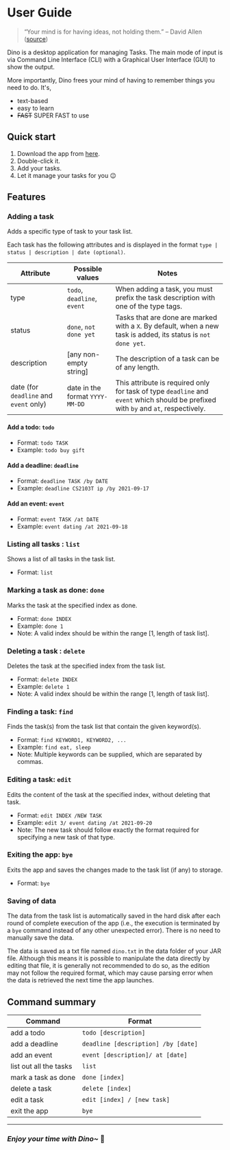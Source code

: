 # User Guide
> “Your mind is for having ideas, not holding them.” – David Allen ([source](https://dansilvestre.com/productivity-quotes/))

Dino is a desktop application for managing Tasks. 
The main mode of input is via Command Line Interface (CLI) with a Graphical User Interface (GUI) to show the output.

More importantly, Dino frees your mind of having to remember things you need to do. It's,

- text-based
- easy to learn
- ~~FAST~~ SUPER FAST to use

## Quick start

1. Download the app from [here](https://github.com/Nature711/ip).
2. Double-click it.
3. Add your tasks.
4. Let it manage your tasks for you 😉

## Features 

### Adding a task

Adds a specific type of task to your task list. 


Each task has the following attributes and is displayed in the format `type | status | description | date (optional)`.

| Attribute | Possible values | Notes |
| --- | --- | --- |
| type | `todo`, `deadline`, `event` |When adding a task, you must prefix the task description with one of the type tags.
| status | `done`, `not done yet`| Tasks that are done are marked with a `X`. By default, when a new task is added, its status is `not done yet`.
| description | [any non-empty string] | The description of a task can be of any length.
| date (for `deadline` and `event` only) | date in the format `YYYY-MM-DD` | This attribute is required only for task of type `deadline` and `event` which should be prefixed with `by` and `at`, respectively.

#### Add a todo: `todo`
- Format: `todo TASK`
- Example: `todo buy gift`

#### Add a deadline: `deadline`
- Format: `deadline TASK /by DATE`
- Example: `deadline CS2103T ip /by 2021-09-17`

#### Add an event: `event`
- Format: `event TASK /at DATE`
- Example: `event dating /at 2021-09-18`

### Listing all tasks : `list`
Shows a list of all tasks in the task list.
- Format: `list`

### Marking a task as done: `done`
Marks the task at the specified index as done.
- Format: `done INDEX`
- Example: `done 1`
- Note: A valid index should be within the range [1, length of task list].

### Deleting a task : `delete`
Deletes the task at the specified index from the task list.
- Format: `delete INDEX`
- Example: `delete 1`
- Note: A valid index should be within the range [1, length of task list].

### Finding a task: `find`
Finds the task(s) from the task list that contain the given keyword(s).
- Format: `find KEYWORD1, KEYWORD2, ...`
- Example: `find eat, sleep`
- Note: Multiple keywords can be supplied, which are separated by commas.

### Editing a task: `edit`
Edits the content of the task at the specified index, without deleting that task.
- Format: `edit INDEX /NEW TASK`
- Example: `edit 3/ event dating /at 2021-09-20`
- Note: The new task should follow exactly the format required for specifying a new task of that type.

### Exiting the app: `bye`
Exits the app and saves the changes made to the task list (if any) to storage.
- Format: `bye`

### Saving of data
The data from the task list is automatically saved in the hard disk after each round of complete execution of the app (i.e., the execution is terminated by a `bye` command instead of any other unexpected error). 
There is no need to manually save the data.

The data is saved as a txt file named `dino.txt` in the data folder of your JAR file. Although this means it is possible to manipulate the data directly by editing that file, it is generally not recommended to do so, as the edition may not follow the required format, which may cause parsing error when the data is retrieved the next time the app launches.

## Command summary

| Command | Format | 
| --- | --- |
| add a todo | `todo [description]`|
| add a deadline | `deadline [description] /by [date]`|
| add an event | `event [description]/ at [date]`|
| list out all the tasks  | `list`|
| mark a task as done | `done [index]`|
| delete a task | `delete [index]`|
| edit a task | `edit [index] / [new task]`|
| exit the app | `bye`|

---
### **_Enjoy your time with Dino~_**  🤗